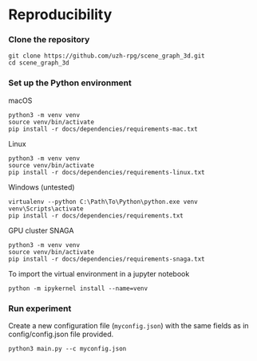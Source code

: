 # Reproducibility

### Clone the repository

```
git clone https://github.com/uzh-rpg/scene_graph_3d.git
cd scene_graph_3d
```

### Set up the Python environment 

macOS
```
python3 -m venv venv
source venv/bin/activate
pip install -r docs/dependencies/requirements-mac.txt
```

Linux
```
python3 -m venv venv
source venv/bin/activate
pip install -r docs/dependencies/requirements-linux.txt
```

Windows (untested)
```
virtualenv --python C:\Path\To\Python\python.exe venv
venv\Scripts\activate
pip install -r docs/dependencies/requirements.txt
```

GPU cluster SNAGA 
```
python3 -m venv venv
source venv/bin/activate
pip install -r docs/dependencies/requirements-snaga.txt
```

To import the virtual environment in a jupyter notebook
```
python -m ipykernel install --name=venv
```

### Run experiment

Create a new configuration file (```myconfig.json```) with the same fields as in config/config.json file provided. 

```
python3 main.py --c myconfig.json
```
